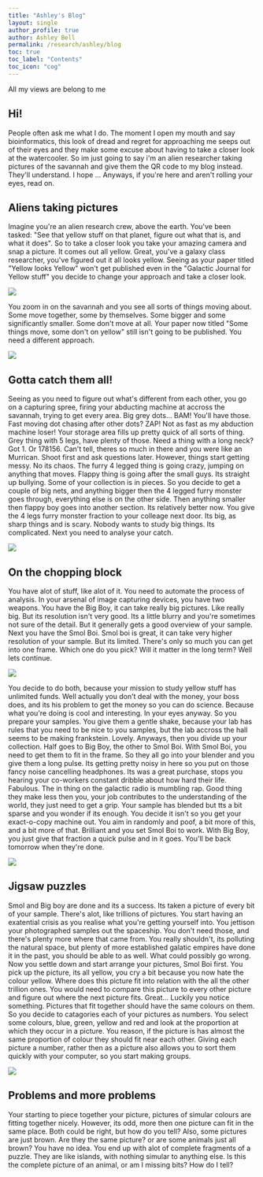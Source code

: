 ```yaml
---
title: "Ashley's Blog"
layout: single
author_profile: true
author: Ashley Bell
permalink: /research/ashley/blog
toc: true
toc_label: "Contents"
toc_icon: "cog"
---
```


All my views are belong to me

## Hi!
People often ask me what I do. The moment I open my mouth and say bioinformatics, this look of dread and regret for approaching me seeps out of their eyes and they make some excuse about having to take a closer look at the watercooler. So im just going to say i'm an alien researcher taking pictures of the savannah and give them the QR code to my blog instead. They'll understand. I hope ... Anyways, if you're here and aren't rolling your eyes, read on.

## Aliens taking pictures
Imagine you're an alien research crew, above the earth. You've been tasked: "See that yellow stuff on that planet, figure out what that is, and what it does". So to take a closer look you take your amazing camera and snap a picture. It comes out all yellow. Great, you've a galaxy class researcher, you've figured out it all looks yellow. Seeing as your paper titled "Yellow looks Yellow" won't get published even in the "Galactic Journal for Yellow stuff" you decide to change your approach and take a closer look. 

![](/assets/images/yellow_journal.jpg)

You zoom in on the savannah and you see all sorts of things moving about. Some move together, some by themselves. Some bigger and some significantly smaller. Some don't move at all. Your paper now titled "Some things move, some don't on yellow" still isn't going to be published. You need a different approach. 

![](/assets/images/savannah.jpg)

## Gotta catch them all!
Seeing as you need to figure out what's different from each other, you go on a capturing spree, firing your abducting machine at accross the savannah, trying to get every area. Big grey dots... BAM! You'll have those. Fast moving dot chasing after other dots? ZAP! Not as fast as my abduction machine loser! Your storage area fills up pretty quick of all sorts of thing. Grey thing with 5 legs, have plenty of those. Need a thing with a long neck? Got 1. Or 178156. Can't tell, theres so much in there and you were like an Murrican. Shoot first and ask questions later. However, things start getting messy. No its chaos. The furry 4 legged thing is going crazy, jumping on anything that moves. Flappy thing is going after the small guys. Its straight up bullying. Some of your collection is in pieces. So you decide to get a couple of big nets, and anything bigger then the 4 legged furry monster goes through, everything else is on the other side. Then anything smaller then flappy boy goes into another section. Its relatively better now. You give the 4 legs furry monster fraction to your colleage next door. Its big, as sharp things and is scary. Nobody wants to study big things. Its complicated. Next you need to analyse your catch.

![](/assets/images/savanna_animals.jpg)

## On the chopping block
You have alot of stuff, like alot of it. You need to automate the process of analysis. In your arsenal of image capturing devices, you have two weapons. You have the Big Boy, it can take really big pictures. Like really big. But its resolution isn't very good. Its a little blurry and you're sometimes not sure of the detail. But it generally gets a good overview of your sample. Next you have the Smol Boi. Smol boi is great, it can take very higher resolution of your sample. But its limited. There's only so much you can get into one frame. Which one do you pick? Will it matter in the long term? Well lets continue. 

![](/assets/images/tiny_camera.jpg)

You decide to do both, because your mission to study yellow stuff has unlimited funds. Well actually you don't deal with the money, your boss does, and its his problem to get the money so you can do science. Because what you're doing is cool and interesting. In your eyes anyway. So you prepare your samples. You give them a gentle shake, because your lab has rules that you need to be nice to you samples, but the lab accross the hall seems to be making frankstein. Lovely. Anyways, then you divide up your collection. Half goes to Big Boy, the other to Smol Boi. With Smol Boi, you need to get them to fit in the frame. So they all go into your blender and you give them a long pulse. Its getting pretty noisy in here so you put on those fancy noise cancelling headphones. Its was a great purchase, stops you hearing your co-workers constant dribble about how hard their life. Fabulous. The in thing on the galactic radio is mumbling rap. Good thing they make less then you, your job contributes to the understanding of the world, they just need to get a grip. Your sample has blended but tts a bit sparse and you wonder if its enough. You decide it isn't so you get your exact-o-copy machine out. You aim in randomly and poof, a bit more of this, and a bit more of that. Brilliant and you set Smol Boi to work. With Big Boy, you just give that fraction a quick pulse and in it goes. You'll be back tomorrow when they're done. 

![](/assets/images/blender.jpeg)

## Jigsaw puzzles
Smol and Big boy are done and its a success. Its taken a picture of every bit of your sample. There's alot, like trillions of pictures. You start having an exatential crisis as you realise what you're getting yourself into. You jettison your photographed samples out the spaceship. You don't need those, and there's plenty more where that came from. You really shouldn't, its polluting the natural space, but plenty of more established galatic empires have done it in the past, you should be able to as well. What could possibly go wrong. Now you settle down and start arrange your pictures, Smol Boi first. You pick up the picture, its all yellow, you cry a bit because you now hate the colour yellow. Where does this picture fit into relation with the all the other trillion ones. You would need to compare this picture to every other picture and figure out where the next picture fits. Great... Luckily you notice something. Pictures that fit together should have the same colours on them. So you decide to catagories each of your pictures as numbers. You select some colours, blue, green, yellow and red and look at the proportion at which they occur in a picture. You reason, if the picture is has almost the same proportion of colour they should fit near each other. Giving each picture a number, rather then as a picture also allows you to sort them quickly with your computer, so you start making groups. 

![](/assets/images/jigsaw_puzzle.png)

## Problems and more problems
Your starting to piece together your picture, pictures of simular colours are fitting together nicely. However, its odd, more then one picture can fit in the same place. Both could be right, but how do you tell? Also, some pictures are just brown. Are they the same picture? or are some animals just all brown? You have no idea. You end up with alot of complete fragments of a puzzle. They are like islands, with nothing simular to anything else. Is this the complete picture of an animal, or am I missing bits? How do I tell? 



